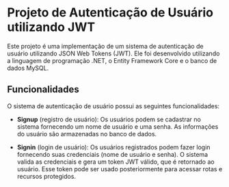 # Projeto de Autenticação de Usuário utilizando JWT

Este projeto é uma implementação de um sistema de autenticação de usuário utilizando JSON Web Tokens (JWT). Ele foi desenvolvido utilizando a linguagem de programação .NET, o Entity Framework Core e o banco de dados MySQL.

## Funcionalidades

O sistema de autenticação de usuário possui as seguintes funcionalidades:

- **Signup** (registro de usuário): Os usuários podem se cadastrar no sistema fornecendo um nome de usuário e uma senha. As informações do usuário são armazenadas no banco de dados.

- **Signin** (login de usuário): Os usuários registrados podem fazer login fornecendo suas credenciais (nome de usuário e senha). O sistema valida as credenciais e gera um token JWT válido, que é retornado ao usuário. Esse token pode ser usado posteriormente para acessar rotas e recursos protegidos.
